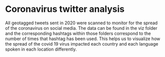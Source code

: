 # Coronavirus twitter analysis

All geotagged tweets sent in 2020 were scanned to monitor for the spread of the coronavirus on social media. The data can be found in the viz folder and the corresponding hashtags within those folders correspond to the number of times that hashtag has been used. This helps us to visualize how the spread of the covid 19 virus impacted each country and each language spoken in each location differently.
